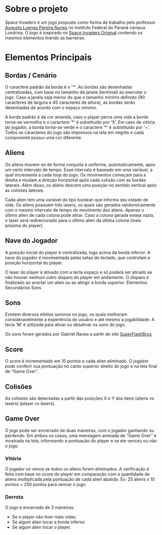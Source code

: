# Sobre o projeto

Space Invaders é um jogo proposto como forma de trabalho pelo professor
[Augusto Luengo Pereira Nunes](http://www.inf.ufrgs.br/~alpnunes/index.html)
no Instituto Federal do Paraná campus Londrina. O jogo é inspirado no [Space
Invaders Original](https://en.wikipedia.org/wiki/Space_Invaders) contendo os
mesmos elementos tirando as barreiras.

# Elementos Principais

## Bordas / Cenário

O caractere padrão da borda é o '\*'. As bordas são
desenhadas centralizadas, com base no tamanho da janela (terminal) ao executar
o jogo. Caso a janela seja menor do que o tamanho mínimo definido (90
caracteres de largura e 45 caracteres de altura), as bordas serão desenhadas
de acordo com o espaço mínimo.

A borda padrão é da cor amarela, caso o player perca uma vida a borda torna-se
vermelha e o caractere ‘\*’ é substituído por ‘X’. Em caso de vitória do
jogador, a borda torna-se verde e o caractere ‘\*’ é substituído por ‘+’. Todos
os caracteres do jogo são impressos na tela em negrito e cada componente
possui uma cor diferente.


## Aliens

Os aliens movem-se de forma conjunta e uniforme, automaticamente, após um
certo intervalo de tempo. Esse intervalo é baseado em uma variável, a qual
incrementa a cada loop do jogo. Os movimentos começam para a direita e mudam a
direção horizontal após cada colisão com as bordas laterais. Além disso, os
aliens descem uma posição no sentido vertical após as colisões laterais.

Cada alien tem uma variável do tipo boolean que informa seu estado de vida. Os
aliens possuem três lasers, os quais são gerados randomicamente com o mesmo
intervalo de tempo do movimento dos aliens. Apenas o último alien de cada
coluna pode atirar. Caso a coluna gerada esteja vazia, o laser será
redirecionado para o último alien da última coluna (mais próxima do player).


## Nave do Jogador

A posição inicial do player é centralizada, logo acima da borda inferior. A
nave do jogador é movimentada pelas setas do teclado, que controlam a posição
horizontal do player.

O laser do player é ativado com a tecla espaço e só poderá ser atirado se não
houver nenhum outro disparo do player em andamento. O disparo é finalizado ao
acertar um alien ou ao atingir a borda superior. Elementos Secundários Sons

## Sons

Existem diversos efeitos sonoros no jogo, os quais melhoram consideravelmente
a experiência do usuário e até mesmo a jogabilidade. A tecla ‘M’ é
utilizada para ativar ou desativar os sons do jogo.

Os sons foram gerados por Gabriel Ranea a partir do site
[SuperFlashBros](http://www.superflashbros.net/as3sfxr/).

## Score

O score é incrementado em 10 pontos a cada alien eliminado. O jogador pode
conferir sua pontuação no canto superior direito do jogo e na tela final de
“Game Over”.

## Colisões

As colisões são detectadas a partir das posições X e Y dos itens (aliens vs
lasers) (player vs lasers).

## Game Over

O jogo pode ser encerrado de duas maneiras, com o jogador ganhando ou perdendo. Em ambos os casos, uma mensagem
animada de “Game Over” é mostrada na tela, informando a pontuação do player e
se ele venceu ou não o jogo.

### Vitória

O jogador só vence se todos os aliens forem eliminados. A verificação é feita com base
no score do player em comparação com a quantidade de aliens multiplicada pela
pontuação de cada alien abatido. Ex: 25 aliens x 10 pontos = 250 pontos para
vencer o jogo.

### Derrota

O jogo é encerrado de 3 maneiras:
* Se o player não tiver mais vidas.
* Se algum alien tocar a borda inferior.
* Se algum alien tocar o player.